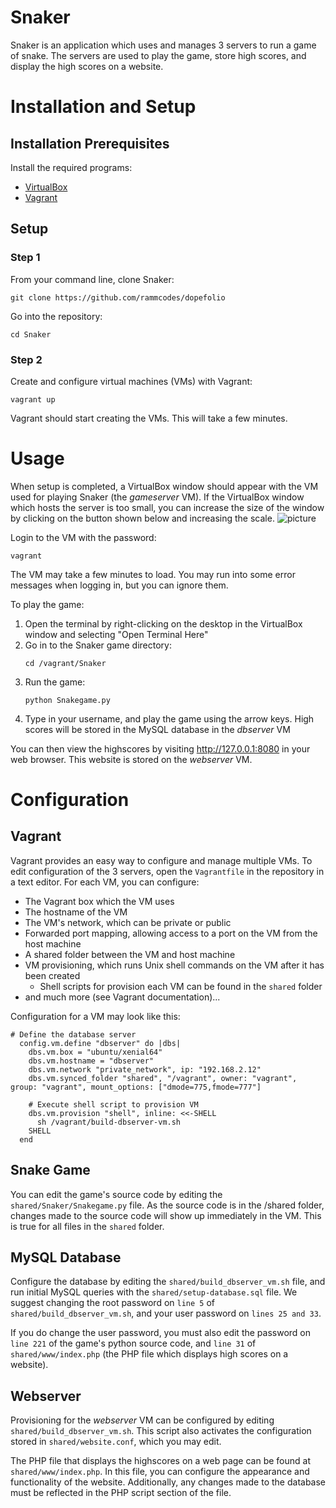 # Snaker
Snaker is an application which uses and manages 3 servers to run a game of snake. The servers are used to play the game, store high scores, and display the high scores on a website.

# Installation and Setup
## Installation Prerequisites
Install the required programs:
* [VirtualBox](https://www.virtualbox.org/wiki/Downloads)
* [Vagrant](https://www.vagrantup.com/downloads)

## Setup
### Step 1
From your command line, clone Snaker:
```
git clone https://github.com/rammcodes/dopefolio
```
Go into the repository:
```
cd Snaker
```

### Step 2
Create and configure virtual machines (VMs) with Vagrant:
```
vagrant up
```

Vagrant should start creating the VMs. This will take a few minutes.

# Usage
When setup is completed, a VirtualBox window should appear with the VM used for playing Snaker (the *gameserver* VM). If the VirtualBox window which hosts the server is too small, you can increase the size of the window by clicking on the button shown below and increasing the scale.
![picture](https://gcdn.pbrd.co/images/uQC1QDUgPkCr.png)

Login to the VM with the password:
```
vagrant
```

The VM may take a few minutes to load. You may run into some error messages when logging in, but you can ignore them.

To play the game:
1. Open the terminal by right-clicking on the desktop in the VirtualBox window and selecting "Open Terminal Here"
2. Go in to the Snaker game directory:
    ```
    cd /vagrant/Snaker
    ```
3. Run the game:
    ```
    python Snakegame.py
    ```
4. Type in your username, and play the game using the arrow keys. High scores will be stored in the MySQL database in the *dbserver* VM

You can then view the highscores by visiting http://127.0.0.1:8080 in your web browser. This website is stored on the *webserver* VM.

# Configuration
## Vagrant
Vagrant provides an easy way to configure and manage multiple VMs. To edit configuration of the 3 servers, open the `Vagrantfile` in the repository in a text editor. For each VM, you can configure:
* The Vagrant box which the VM uses
* The hostname of the VM
* The VM's network, which can be private or public
* Forwarded port mapping, allowing access to a port on the VM from the host machine
* A shared folder between the VM and host machine
* VM provisioning, which runs Unix shell commands on the VM after it has been created
    * Shell scripts for provision each VM can be found in the `shared` folder
* and much more (see Vagrant documentation)...

Configuration for a VM may look like this:
```
# Define the database server
  config.vm.define "dbserver" do |dbs|
    dbs.vm.box = "ubuntu/xenial64"
    dbs.vm.hostname = "dbserver"
    dbs.vm.network "private_network", ip: "192.168.2.12"
    dbs.vm.synced_folder "shared", "/vagrant", owner: "vagrant", group: "vagrant", mount_options: ["dmode=775,fmode=777"]

    # Execute shell script to provision VM
    dbs.vm.provision "shell", inline: <<-SHELL
      sh /vagrant/build-dbserver-vm.sh
    SHELL
  end
```

## Snake Game
You can edit the game's source code by editing the `shared/Snaker/Snakegame.py` file. As the source code is in the /shared folder, changes made to the source code will show up immediately in the VM. This is true for all files in the `shared` folder.

## MySQL Database
Configure the database by editing the `shared/build_dbserver_vm.sh` file, and run initial MySQL queries with the `shared/setup-database.sql` file. We suggest changing the root password on `line 5` of `shared/build_dbserver_vm.sh`, and your user password on `lines 25 and 33`.

If you do change the user password, you must also edit the password on `line 221` of the game's python source code, and `line 31` of `shared/www/index.php` (the PHP file which displays high scores on a website).

## Webserver
Provisioning for the *webserver* VM can be configured by editing `shared/build_dbserver_vm.sh`. This script also activates the configuration stored in `shared/website.conf`, which you may edit.

The PHP file that displays the highscores on a web page can be found at `shared/www/index.php`. In this file, you can configure the appearance and functionality of the website. Additionally, any changes made to the database must be reflected in the PHP script section of the file.
